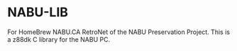 # NABU-LIB

For HomeBrew NABU.CA RetroNet of the NABU Preservation Project. This is a z88dk C library for the NABU PC.
